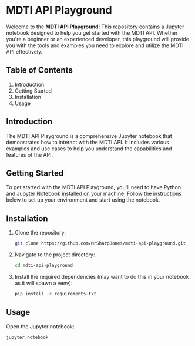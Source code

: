 # MDTI API Playground

Welcome to the **MDTI API Playground**! This repository contains a Jupyter notebook designed to help you get started with the MDTI API. Whether you're a beginner or an experienced developer, this playground will provide you with the tools and examples you need to explore and utilize the MDTI API effectively.

## Table of Contents

1. Introduction
2. Getting Started
3. Installation
4. Usage

## Introduction

The MDTI API Playground is a comprehensive Jupyter notebook that demonstrates how to interact with the MDTI API. It includes various examples and use cases to help you understand the capabilities and features of the API.

## Getting Started

To get started with the MDTI API Playground, you'll need to have Python and Jupyter Notebook installed on your machine. Follow the instructions below to set up your environment and start using the notebook.

## Installation

1. Clone the repository:
    ```bash
    git clone https://github.com/MrSharpBones/mdti-api-playground.git
    ```
2. Navigate to the project directory:
    ```bash
    cd mdti-api-playground
    ```
3. Install the required dependencies (may want to do this in your notebook as it will spawn a venv):
    ```bash
    pip install -r requirements.txt
    ```

## Usage

Open the Jupyter notebook:
```bash
jupyter notebook
